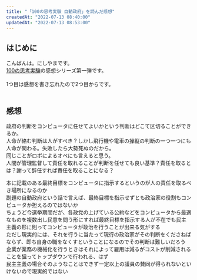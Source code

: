 ```yaml
---
title: "「100の思考実験 自動政府」を読んだ感想"
createdAt: "2022-07-13 08:40:00"
updatedAt: "2022-07-13 08:53:00"
---
```


## はじめに

こんばんは。にしやまです。<br>
[100の思考実験](https://www.amazon.co.jp/dp/B07JF5VS2L)の感想シリーズ第一弾です。<br></br>
1つ目は感想を書き忘れたので2つ目からです。<br></br>

## 感想

政府の判断をコンピュータに任せてよいかという判断はどこて区切ることができるか。<br>
人命が絡む判断は人がすぺき？しかし飛行機や電車の操縦の判断の一つ一つにも人命が関わる。失敗したら大勢死ぬのだから。<br>
同じことがロボによるオペにも言えると思う。<br>
人間が管理監督して責任を取れることが判断を任せても良い基準？責任を取るとは？謝って辞任すれば責任を取ることになる？

本に記載のある最終目標をコンピュータに指示するというのが人の責任を取るべき場所になるのか<br>
副題の自動政府という話で言えば、最終目標を指示せずとも政治家の役割もコンピュータか担えるのではないか<br>
ちょうど今選挙期間だが、各政党の上げている公約などをコンピュータから最適なものを複数出し民意を問う形にすれば最終目標を指示する人が不在でも民主主義の形に則ってコンピュータが政治を行うことが出来る気がする<br>
ただし現実的には、それを行うに当たって現行の政治家がその判断をくださねばならず、即ち自身の職をなくすということになるのでその判断は難しいだろう<br>
企業が業務の機械化を行うときはそれによって雇用は減るがコストが削減されることを狙ってトップダウンで行われる、はず<br>
民主主義の場合そのようなことはできず一定以上の議員の賛同が得られないといけないので現実的ではない
